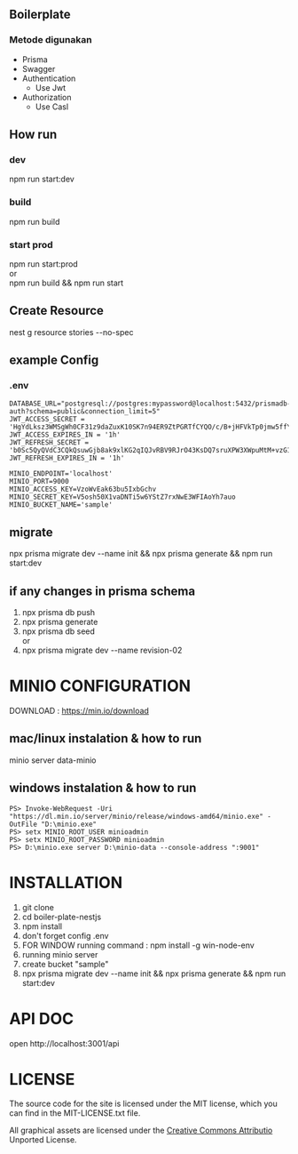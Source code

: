 ## Boilerplate
### Metode digunakan
- Prisma
- Swagger
- Authentication
  - Use Jwt
- Authorization
  - Use Casl


## How run  
### dev
npm run start:dev  

### build
npm run build  
### start prod
npm run start:prod  
or  
npm run build && npm run start  



## Create Resource
nest g resource stories --no-spec  

## example Config
### .env 
```
DATABASE_URL="postgresql://postgres:mypassword@localhost:5432/prismadb-auth?schema=public&connection_limit=5"  
JWT_ACCESS_SECRET = 'HgYdLksz3WMSgWh0CF31z9daZuxK10SK7n94ER9ZtPGRTfCYQO/c/B+jHFVkTp0jmw5ffYktfF97iSF1IidW5w=='  
JWT_ACCESS_EXPIRES_IN = '1h'  
JWT_REFRESH_SECRET = 'b0Sc5QyQVdC3CQkQsuwGjb8ak9xlKG2qIQJvRBV9RJrO43KsDQ7sruXPW3XWpuMtM+vzG18DXtsPt6LLfJcPIw=='  
JWT_REFRESH_EXPIRES_IN = '1h'

MINIO_ENDPOINT='localhost'  
MINIO_PORT=9000  
MINIO_ACCESS_KEY=VzoWvEak63bu5IxbGchv  
MINIO_SECRET_KEY=V5osh50X1vaDNTi5w6YStZ7rxNwE3WFIAoYh7auo  
MINIO_BUCKET_NAME='sample'
```

## migrate
npx prisma migrate dev --name init && npx prisma generate && npm run start:dev

## if any changes in prisma schema
1. npx prisma db push
2. npx prisma generate
3. npx prisma db seed  
or
4. npx prisma migrate dev --name revision-02



# MINIO CONFIGURATION
DOWNLOAD : https://min.io/download  
## mac/linux instalation & how to run 
minio server data-minio  
## windows instalation & how to run  
```
PS> Invoke-WebRequest -Uri "https://dl.min.io/server/minio/release/windows-amd64/minio.exe" -OutFile "D:\minio.exe"  
PS> setx MINIO_ROOT_USER minioadmin  
PS> setx MINIO_ROOT_PASSWORD minioadmin  
PS> D:\minio.exe server D:\minio-data --console-address ":9001"  
```

# INSTALLATION
1. git clone
2. cd boiler-plate-nestjs
3. npm install
4. don't forget config .env
5. FOR WINDOW running command : npm install -g win-node-env
6. running minio server
7. create bucket "sample"
8. npx prisma migrate dev --name init && npx prisma generate && npm run start:dev


# API DOC
open http://localhost:3001/api



# LICENSE
The source code for the site is licensed under the MIT license, which you can find in the MIT-LICENSE.txt file.

All graphical assets are licensed under the [Creative Commons Attributio](https://creativecommons.org/licenses/by/3.0/) Unported License.




